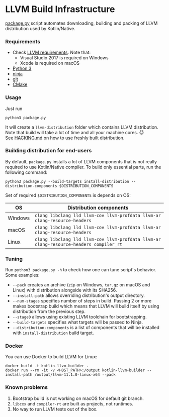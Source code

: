 # LLVM Build Infrastructure

[package.py](package.py) script automates downloading, building and packing of LLVM distribution used by Kotlin/Native.
### Requirements
* Check [LLVM requirements](https://llvm.org/docs/GettingStarted.html#requirements). Note that:
    * Visual Studio 2017 is required on Windows
    * Xcode is required on macOS
* [Python 3](https://www.python.org/)
* [ninja](https://ninja-build.org/)
* [git](https://git-scm.com/)
* [CMake](https://cmake.org/)

### Usage

Just run
```
python3 package.py
```
It will create a `llvm-distribution` folder which contains LLVM distribution.  
Note that build will take a lot of time and all your machine cores. 😈  
See [HACKING.md](../../HACKING.md#using-different-llvm-distributions-as-part-of-kotlinnative-compilation-pipeline) 
on how to use freshly built distribution.

### Building distribution for end-users
By default, `package.py` installs a lot of LLVM components that is not really required to use Kotlin/Native compiler.
To build only essential parts, run the following command:

```
python3 package.py --build-targets install-distribution --distribution-components $DISTRIBUTION_COMPONENTS
```
Set of required `$DISTRIBUTION_COMPONENTS` is depends on OS:

| OS | Distribution components |
| --- | --- |
|Windows | `clang libclang lld llvm-cov llvm-profdata llvm-ar clang-resource-headers` |
|macOS | `clang libclang lld llvm-cov llvm-profdata llvm-ar clang-resource-headers` |
|Linux | `clang libclang lld llvm-cov llvm-profdata llvm-ar clang-resource-headers compiler_rt` |

### Tuning
Run `python3 package.py -h` to check how one can tune script's behavior.
Some examples:
* `--pack` creates an archive (`zip` on Windows, `tar.gz` on macOS and Linux) with distribution
  alongside with its SHA256.
* `--install-path` allows overriding distribution's output directory.
* `--num-stages` specifies number of steps in build. Passing 2 or more makes bootstrap build which
  means that LLVM will build itself by using distribution from the previous step.
* `--stage0` allows using existing LLVM toolchain for bootstrapping.
* `--build-targets` specifies what targets will be passed to Ninja.
* `--distribution-components` is a list of components that will be installed with `install-distribution` build target.

### Docker

You can use Docker to build LLVM for Linux:
```shell
docker build -t kotlin-llvm-builder .
docker run --rm -it -v <HOST_PATH>:/output kotlin-llvm-builder --install-path /output/llvm-11.1.0-linux-x64 --pack

```

### Known problems
1. Bootstrap build is not working on macOS for default git branch.
2. `libcxx` and `compiler-rt` are built as projects, not runtimes.
3. No way to run LLVM tests out of the box.
